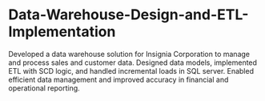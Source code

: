 # Data-Warehouse-Design-and-ETL-Implementation
Developed a data warehouse solution for Insignia Corporation to manage and process sales and customer data.
Designed data models, implemented ETL with SCD logic, and handled incremental loads in SQL server.
Enabled efficient data management and improved accuracy in financial and operational reporting.
